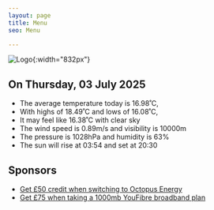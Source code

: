 ```yaml
---
layout: page
title: Menu
seo: Menu

---
```


![Logo](/images/logo.jpg){:width="832px"}

<!-- weather_marker starts -->
## On Thursday, 03 July 2025

- The average temperature today is 16.98˚C,
- With highs of 18.49˚C and lows of 16.08˚C,
- It may feel like 16.38˚C with clear sky
- The wind speed is 0.89m/s and visibility is 10000m
- The pressure is 1028hPa and humidity is 63%
- The sun will rise at 03:54 and set at 20:30

<!-- weather_marker ends -->

## Sponsors

- [Get £50 credit when switching to Octopus Energy](https://bit.ly/3oD1nnS)
- [Get £75 when taking a 1000mb YouFibre broadband plan](https://aklam.io/91zWhU?)
